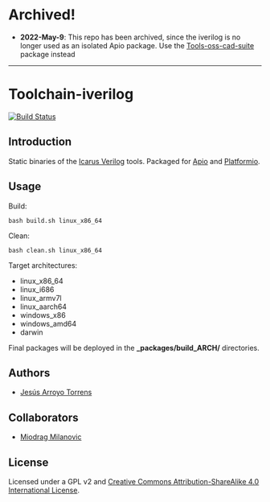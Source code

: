 # Archived!
* **2022-May-9**: This repo has been archived, since the iverilog is no longer used as an isolated Apio package. Use the [Tools-oss-cad-suite](https://github.com/FPGAwars/tools-oss-cad-suite) package instead

---------

# Toolchain-iverilog

[![Build Status](https://travis-ci.org/FPGAwars/toolchain-iverilog.svg)](https://travis-ci.org/FPGAwars/toolchain-iverilog)

## Introduction

Static binaries of the [Icarus Verilog](http://iverilog.icarus.com) tools. Packaged for [Apio](https://github.com/FPGAwars/apio) and [Platformio](http://platformio.org/).

## Usage

Build:

```
bash build.sh linux_x86_64
```

Clean:

```
bash clean.sh linux_x86_64
```

Target architectures:
* linux_x86_64
* linux_i686
* linux_armv7l
* linux_aarch64
* windows_x86
* windows_amd64
* darwin

Final packages will be deployed in the **\_packages/build_ARCH/** directories.

## Authors

* [Jesús Arroyo Torrens](https://github.com/Jesus89)

## Collaborators

* [Miodrag Milanovic](https://github.com/mmicko)

## License

Licensed under a GPL v2 and [Creative Commons Attribution-ShareAlike 4.0 International License](http://creativecommons.org/licenses/by-sa/4.0/).
